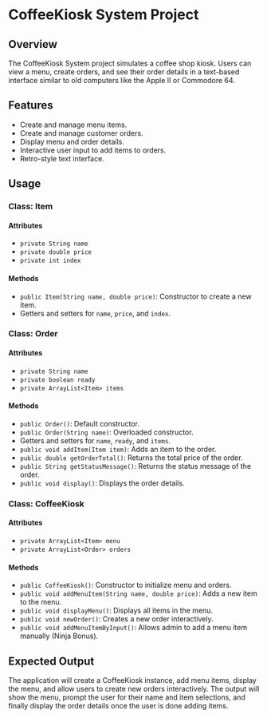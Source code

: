 # CoffeeKiosk System Project

## Overview

The CoffeeKiosk System project simulates a coffee shop kiosk. Users can view a menu, create orders, and see their order details in a text-based interface similar to old computers like the Apple II or Commodore 64.

## Features

- Create and manage menu items.
- Create and manage customer orders.
- Display menu and order details.
- Interactive user input to add items to orders.
- Retro-style text interface.

## Usage

### Class: Item

#### Attributes

- `private String name`
- `private double price`
- `private int index`

#### Methods

- `public Item(String name, double price)`: Constructor to create a new item.
- Getters and setters for `name`, `price`, and `index`.

### Class: Order

#### Attributes

- `private String name`
- `private boolean ready`
- `private ArrayList<Item> items`

#### Methods

- `public Order()`: Default constructor.
- `public Order(String name)`: Overloaded constructor.
- Getters and setters for `name`, `ready`, and `items`.
- `public void addItem(Item item)`: Adds an item to the order.
- `public double getOrderTotal()`: Returns the total price of the order.
- `public String getStatusMessage()`: Returns the status message of the order.
- `public void display()`: Displays the order details.

### Class: CoffeeKiosk

#### Attributes

- `private ArrayList<Item> menu`
- `private ArrayList<Order> orders`

#### Methods

- `public CoffeeKiosk()`: Constructor to initialize menu and orders.
- `public void addMenuItem(String name, double price)`: Adds a new item to the menu.
- `public void displayMenu()`: Displays all items in the menu.
- `public void newOrder()`: Creates a new order interactively.
- `public void addMenuItemByInput()`: Allows admin to add a menu item manually (Ninja Bonus).

## Expected Output

The application will create a CoffeeKiosk instance, add menu items, display the menu, and allow users to create new orders interactively. The output will show the menu, prompt the user for their name and item selections, and finally display the order details once the user is done adding items.
